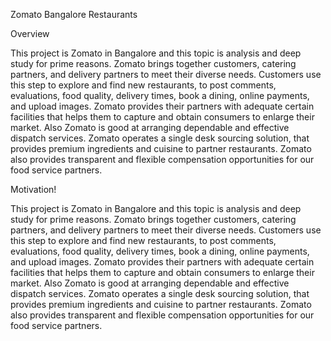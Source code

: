 Zomato Bangalore Restaurants

Overview

This project is Zomato in Bangalore and this topic  is analysis and deep study for prime reasons.
Zomato brings together customers, catering partners, and delivery partners to meet their diverse needs. Customers use this step to explore and find new restaurants, to post comments, evaluations, food quality, delivery times, book a dining, online payments, and upload images. 
Zomato provides their partners with adequate certain facilities that helps them to capture and obtain consumers to enlarge their market. Also Zomato is good at arranging dependable and effective dispatch services. 
Zomato operates a single desk sourcing solution, that provides premium ingredients and cuisine to partner restaurants. Zomato also provides transparent and flexible compensation opportunities for our food service partners.


Motivation!

This project is Zomato in Bangalore and this topic  is analysis and deep study for prime reasons.
Zomato brings together customers, catering partners, and delivery partners to meet their diverse needs. Customers use this step to explore and find new restaurants, to post comments, evaluations, food quality, delivery times, book a dining, online payments, and upload images. 
Zomato provides their partners with adequate certain facilities that helps them to capture and obtain consumers to enlarge their market. Also Zomato is good at arranging dependable and effective dispatch services. 
Zomato operates a single desk sourcing solution, that provides premium ingredients and cuisine to partner restaurants. Zomato also provides transparent and flexible compensation opportunities for our food service partners.
